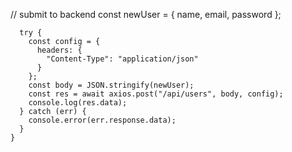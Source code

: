 // submit to backend
	  const newUser = {
		name,
		email,
		password
	  };

	  try {
		const config = {
		  headers: {
			"Content-Type": "application/json"
		  }
		};
		const body = JSON.stringify(newUser);
		const res = await axios.post("/api/users", body, config);
		console.log(res.data);
	  } catch (err) {
		console.error(err.response.data);
	  }
	}